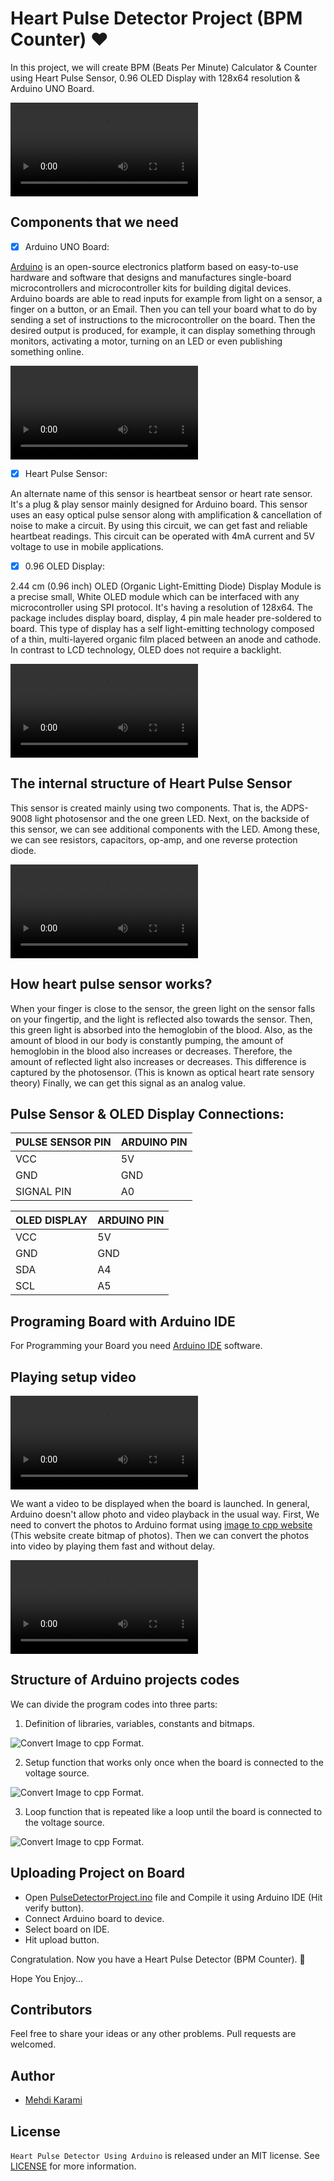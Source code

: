 # Heart Pulse Detector Project (BPM Counter)   :heart:

In this project, we will create BPM (Beats Per Minute) Calculator & Counter using Heart Pulse Sensor, 0.96 OLED Display with 128x64 resolution & Arduino UNO Board.

![Demonstration of final project.](Documentation/Demo.mov)

## Components that we need

- [x] Arduino UNO Board:

[Arduino](https://www.arduino.cc) is an open-source electronics platform based on easy-to-use hardware and software that designs and manufactures single-board microcontrollers and microcontroller kits for building digital devices. Arduino boards are able to read inputs for example from light on a sensor, a finger on a button, or an Email. Then you can tell your board what to do by sending a set of instructions to the microcontroller on the board. Then the desired output is produced, for example, it can display something through monitors, activating a motor, turning on an LED or even publishing something online.

![Arduino UNO Board.](Documentation/ArduinoUNO.mov)

- [x] Heart Pulse Sensor:

An alternate name of this sensor is heartbeat sensor or heart rate sensor. It's a plug & play sensor mainly designed for Arduino board. This sensor uses an easy optical pulse sensor along with amplification & cancellation of noise to make a circuit. By using this circuit, we can get fast and reliable heartbeat readings. This circuit can be operated with 4mA current and 5V voltage to use in mobile applications.

- [x] 0.96 OLED Display:

2.44 cm (0.96 inch) OLED (Organic Light-Emitting Diode) Display Module is a precise small, White OLED module which can be interfaced with any microcontroller using SPI protocol. It's having a resolution of 128x64. The package includes display board, display, 4 pin male header pre-soldered to board. This type of display has a self light-emitting technology composed of a thin, multi-layered organic film placed between an anode and cathode. In contrast to LCD technology, OLED does not require a backlight.

![OLED Display.](Documentation/OLEDDisplay.mov)

## The internal structure of Heart Pulse Sensor
This sensor is created mainly using two components. That is, the ADPS-9008 light photosensor and the one green LED. Next, on the backside of this sensor, we can see additional components with the LED. Among these, we can see resistors, capacitors, op-amp, and one reverse protection diode.

![Heart Pluse Sensor Components.](Documentation/PluseSensorComponents.mov)

## How heart pulse sensor works?
When your finger is close to the sensor, the green light on the sensor falls on your fingertip, and the light is reflected also towards the sensor. Then, this green light is absorbed into the hemoglobin of the blood. Also, as the amount of blood in our body is constantly pumping, the amount of hemoglobin in the blood also increases or decreases. Therefore, the amount of reflected light also increases or decreases. This difference is captured by the photosensor. (This is known as optical heart rate sensory theory) Finally, we can get this signal as an analog value.

## Pulse Sensor & OLED Display Connections:

| PULSE SENSOR PIN | ARDUINO PIN |
| ---------------- | ----------- |
| VCC              | 5V          |
| GND              | GND         |
| SIGNAL PIN       | A0          |

| OLED DISPLAY | ARDUINO PIN |
| ------------ | ----------- |
| VCC          | 5V          |
| GND          | GND         |
| SDA          | A4          |
| SCL          | A5          |

## Programing Board with Arduino IDE

For Programming your Board you need [Arduino IDE](https://www.arduino.cc/en/software) software.

## Playing setup video

![Playing Setup Video.](Documentation/SetupVideo.mov)

We want a video to be displayed when the board is launched. In general, Arduino doesn't allow photo and video playback in the usual way. First, We need to convert the photos to Arduino format using [image to cpp website](https://diyusthad.com/image2cpp) (This website create bitmap of photos). Then we can convert the photos into video by playing them fast and without delay.

![Convert Image to cpp Format.](Documentation/Image2cpp.mov)

## Structure of Arduino projects codes

We can divide the program codes into three parts:
1. Definition of libraries, variables, constants and bitmaps.

![Convert Image to cpp Format.](Documentation/Part1.png)

2. Setup function that works only once when the board is connected to the voltage source.

![Convert Image to cpp Format.](Documentation/Part2.png)

3. Loop function that is repeated like a loop until the board is connected to the voltage source.

![Convert Image to cpp Format.](Documentation/Part3.png)

## Uploading Project on Board

* Open [PulseDetectorProject.ino](PulseDetectorProject/PulseDetectorProject.ino) file and Compile it using Arduino IDE (Hit verify button).
* Connect Arduino board to device.
* Select board on IDE.
* Hit upload button.

Congratulation. Now you have a Heart Pulse Detector (BPM Counter).  :partying_face:

Hope You Enjoy...

## Contributors

Feel free to share your ideas or any other problems. Pull requests are welcomed.

## Author

- [Mehdi Karami](https://www.github.com/mehdi2003karami)

## License

`Heart Pulse Detector Using Arduino` is released under an MIT license. See [LICENSE](LICENSE) for more information.

